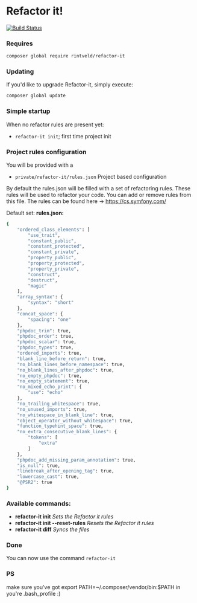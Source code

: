 # Refactor it! 
[![Build Status](https://travis-ci.org/rickone1/refactor-it.svg?branch=master)](https://travis-ci.org/rickone1/refactor-it)

### Requires

```bash
composer global require rintveld/refactor-it
```

### Updating
If you'd like to upgrade Refactor-it, simply execute:
```bash
composer global update
```


### Simple startup

When no refactor rules are present yet:

- `refactor-it init`; first time project init
 
 ### Project rules configuration
 
 You will be provided with a 

- ```private/refactor-it/rules.json``` Project based configuration

By default the rules.json will be filled with a set of refactoring rules. 
These rules will be used to refactor your code. You can add or remove rules from this file.
The rules can be found here -> https://cs.symfony.com/

Default set: **rules.json:**

```bash
{
    "ordered_class_elements": [
        "use_trait",
        "constant_public",
        "constant_protected",
        "constant_private",
        "property_public",
        "property_protected",
        "property_private",
        "construct",
        "destruct",
        "magic"
    ],
    "array_syntax": {
        "syntax": "short"
    },
    "concat_space": {
        "spacing": "one"
    },
    "phpdoc_trim": true,
    "phpdoc_order": true,
    "phpdoc_scalar": true,
    "phpdoc_types": true,
    "ordered_imports": true,
    "blank_line_before_return": true,
    "no_blank_lines_before_namespace": true,
    "no_blank_lines_after_phpdoc": true,
    "no_empty_phpdoc": true,
    "no_empty_statement": true,
    "no_mixed_echo_print": {
        "use": "echo"
    },
    "no_trailing_whitespace": true,
    "no_unused_imports": true,
    "no_whitespace_in_blank_line": true,
    "object_operator_without_whitespace": true,
    "function_typehint_space": true,
    "no_extra_consecutive_blank_lines": {
        "tokens": [
            "extra"
        ]
    },
    "phpdoc_add_missing_param_annotation": true,
    "is_null": true,
    "linebreak_after_opening_tag": true,
    "lowercase_cast": true,
    "@PSR2": true
}

```

### Available commands:
- **refactor-it init**                 *Sets the Refactor it rules*
- **refactor-it init --reset-rules**   *Resets the Refactor it rules*
- **refactor-it diff**                 *Syncs the files*

### Done
You can now use the command `refactor-it`

### PS
make sure you've got export PATH=~/.composer/vendor/bin:$PATH in you're .bash_profile :)